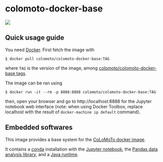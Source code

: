 # colomoto-docker-base

[![](https://images.microbadger.com/badges/image/colomoto/colomoto-docker-base.svg)](http://microbadger.com/images/colomoto/colomoto-docker-base "Get your own image badge on microbadger.com")

## Quick usage guide

You need [Docker](http://docker.com).
First fetch the image with

    $ docker pull colomoto/colomoto-docker-base:TAG

where `TAG` is the version of the image, among [colomoto/colomoto-docker-base tags](https://hub.docker.com/r/colomoto/colomoto-docker-base/tags/).

The image can be ran using

    $ docker run -it --rm -p 8888:8888 colomoto/colomoto-docker-base:TAG

then, open your browser and go to http://localhost:8888 for the Jupyter notebook web interface
(note: when using Docker Toolbox, replace localhost with the result of
`docker-machine ip default` command).


## Embedded softwares

This image provides a base system for the [CoLoMoTo docker image](https://github.com/colomoto/colomoto-docker).

It contains a [conda](https://conda.io/miniconda.html) installation with the [Jupyter notebook](http://jupyter.org),
the [Pandas data analysis library](https://pandas.pydata.org/), and a [Java runtime](http://openjdk.java.net).
